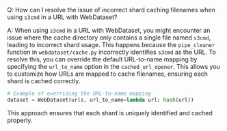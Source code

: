 Q: How can I resolve the issue of incorrect shard caching filenames when using `s3cmd` in a URL with WebDataset?

A: When using `s3cmd` in a URL with WebDataset, you might encounter an issue where the cache directory only contains a single file named `s3cmd`, leading to incorrect shard usage. This happens because the `pipe_cleaner` function in `webdataset/cache.py` incorrectly identifies `s3cmd` as the URL. To resolve this, you can override the default URL-to-name mapping by specifying the `url_to_name` option in the `cached_url_opener`. This allows you to customize how URLs are mapped to cache filenames, ensuring each shard is cached correctly.

```python
# Example of overriding the URL-to-name mapping
dataset = WebDataset(urls, url_to_name=lambda url: hash(url))
```

This approach ensures that each shard is uniquely identified and cached properly.
